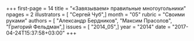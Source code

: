 +++
first-page = 14
title = "«Завязываем» правильные многоугольники"
npages = 2
illustrators = [ "Сергей Чуб",]
month = "05"
rubric = "Своими руками"
authors = [ "Александр Бердников", "Максим Прасолов", "Григорий Фельдман",]
issues = [ "2014_05",]
year = "2014"
date = "2017-04-24T15:37:58+03:00"
+++
